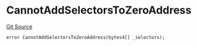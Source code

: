 # CannotAddSelectorsToZeroAddress
[Git Source](https://github.com/thrackle-io/tron/blob/162302962dc6acd8eb4a5fadda6be1dbd5a16028/src/client/token/handler/diamond/HandlerDiamondLib.sol)


```solidity
error CannotAddSelectorsToZeroAddress(bytes4[] _selectors);
```

